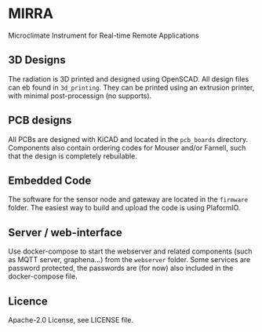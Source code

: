 # MIRRA 

Microclimate Instrument for Real-time Remote Applications

## 3D Designs

The radiation is 3D printed and designed using OpenSCAD. All design files can eb found in `3d_printing`. They can be printed using an extrusion printer, with minimal post-processign (no supports).

## PCB designs

All PCBs are designed with KiCAD and located in the `pcb_boards` directory. Components also contain ordering codes for Mouser and/or Farnell, such that the design is completely rebuilable.

## Embedded Code

The software for the sensor node and gateway are located in the `firmware` folder. The easiest way to build and upload the code is using PlaformIO. 

## Server / web-interface

Use docker-compose to start the webserver and related components (such as MQTT server, graphena...) from the `webserver` folder. Some services are password protected, the passwords are (for now) also included in the docker-compose file.

## Licence

Apache-2.0 License, see LICENSE file.
